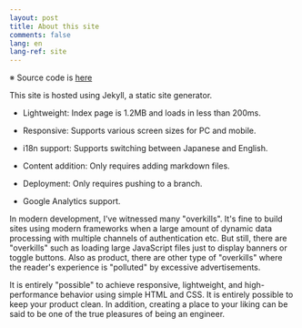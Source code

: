 ```yaml
---
layout: post
title: About this site
comments: false
lang: en
lang-ref: site
---
```


※ Source code is [here](https://github.com/DaisukeMiyazaki/DaisukeMiyazaki.github.io)

This site is hosted using Jekyll, a static site generator.

- Lightweight: Index page is 1.2MB and loads in less than 200ms.
- Responsive: Supports various screen sizes for PC and mobile.
- i18n support: Supports switching between Japanese and English.

- Content addition: Only requires adding markdown files.
- Deployment: Only requires pushing to a branch.

- Google Analytics support.

In modern development, I've witnessed many "overkills". It's fine to build sites using modern frameworks when a large amount of dynamic data processing with multiple channels of authentication etc. But still, there are "overkills" such as loading large JavaScript files just to display banners or toggle buttons. Also as product, there are other type of "overkills" where the reader's experience is "polluted" by excessive advertisements.

It is entirely "possible" to achieve responsive, lightweight, and high-performance behavior using simple HTML and CSS. It is entirely possible to keep your product clean. In addition, creating a place to your liking can be said to be one of the true pleasures of being an engineer.
